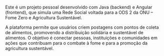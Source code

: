 Este é um projeto pessoal desenvolvido com Java (backend) e Angular (frontend), que simula uma Rede Social voltada para a ODS 2 da ONU – Fome Zero e Agricultura Sustentável.

A plataforma permite que usuários criem postagens com pontos de coleta de alimentos, promovendo a distribuição solidária e sustentável de alimentos. O objetivo é conectar pessoas, instituições e comunidades em ações que contribuam para o combate à fome e para a promoção da agricultura sustentável.
